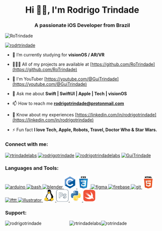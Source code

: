 <h1 align="center">Hi 🖖🏻, I'm Rodrigo Trindade</h1>
<h3 align="center">A passionate iOS Developer from Brazil</h3>

<p align="left"> <img src="https://komarev.com/ghpvc/?username=rotrindade&label=Profile%20views&color=0e75b6&style=flat" alt="RoTrindade" /> </p>

<p align="left"> <a href="https://twitter.com/rodrtrindade" target="blank"><img src="https://img.shields.io/twitter/follow/rodrtrindade?logo=twitter&style=for-the-badge" alt="rodrtrindade" /></a> </p>

- 🌱 I’m currently studying for **visionOS / AR/VR**

- 👨🏻‍💻 All of my projects are available at [https://github.com/RoTrindade](https://github.com/RoTrindade)

- 🎥 I'm YouTuber [https://youtube.com/@GuiTrindade](https://youtube.com/@GuiTrindade)

- 💬 Ask me about **Swift | SwiftUI | Apple | Tech | visionOS**

- 📫 How to reach me **rodrigotrindade@protonmail.com**

- 📄 Know about my experiences [https://linkedin.com/in/rodrigotrindade](https://linkedin.com/in/rodrigotrindade)

- ⚡ Fun fact **I love Tech, Apple, Robots, Travel, Doctor Who & Star Wars.**

<h3 align="left">Connect with me:</h3>
<p align="left">
<a href="https://twitter.com/rodrtrindade" target="blank"><img align="center" src="https://raw.githubusercontent.com/rahuldkjain/github-profile-readme-generator/master/src/images/icons/Social/twitter.svg" alt="rtrindadelabs" height="30" width="40" /></a>
<a href="https://linkedin.com/in/rodrigotrindade" target="blank"><img align="center" src="https://raw.githubusercontent.com/rahuldkjain/github-profile-readme-generator/master/src/images/icons/Social/linked-in-alt.svg" alt="rodrigotrindade" height="30" width="40" /></a>
<a href="https://instagram.com/guitrindade.swift" target="blank"><img align="center" src="https://raw.githubusercontent.com/rahuldkjain/github-profile-readme-generator/master/src/images/icons/Social/instagram.svg" alt="rodrigotrindadelabs" height="30" width="40" /></a>
<a href="https://www.youtube.com/@GuiTrindade" target="blank"><img align="center" src="https://raw.githubusercontent.com/rahuldkjain/github-profile-readme-generator/master/src/images/icons/Social/youtube.svg" alt="GuiTrindade" height="30" width="40" /></a>
</p>

<h3 align="left">Languages and Tools:</h3>
<p align="left"> <a href="https://www.arduino.cc/" target="_blank" rel="noreferrer"> <img src="https://cdn.worldvectorlogo.com/logos/arduino-1.svg" alt="arduino" width="40" height="40"/> </a> <a href="https://www.gnu.org/software/bash/" target="_blank" rel="noreferrer"> <img src="https://www.vectorlogo.zone/logos/gnu_bash/gnu_bash-icon.svg" alt="bash" width="40" height="40"/> </a> <a href="https://www.blender.org/" target="_blank" rel="noreferrer"> <img src="https://download.blender.org/branding/community/blender_community_badge_white.svg" alt="blender" width="40" height="40"/> </a> <a href="https://www.cprogramming.com/" target="_blank" rel="noreferrer"> <img src="https://raw.githubusercontent.com/devicons/devicon/master/icons/c/c-original.svg" alt="c" width="40" height="40"/> </a> <a href="https://www.w3schools.com/css/" target="_blank" rel="noreferrer"> <img src="https://raw.githubusercontent.com/devicons/devicon/master/icons/css3/css3-original-wordmark.svg" alt="css3" width="40" height="40"/> </a> <a href="https://www.figma.com/" target="_blank" rel="noreferrer"> <img src="https://www.vectorlogo.zone/logos/figma/figma-icon.svg" alt="figma" width="40" height="40"/> </a> <a href="https://firebase.google.com/" target="_blank" rel="noreferrer"> <img src="https://www.vectorlogo.zone/logos/firebase/firebase-icon.svg" alt="firebase" width="40" height="40"/> </a> <a href="https://git-scm.com/" target="_blank" rel="noreferrer"> <img src="https://www.vectorlogo.zone/logos/git-scm/git-scm-icon.svg" alt="git" width="40" height="40"/> </a> <a href="https://www.w3.org/html/" target="_blank" rel="noreferrer"> <img src="https://raw.githubusercontent.com/devicons/devicon/master/icons/html5/html5-original-wordmark.svg" alt="html5" width="40" height="40"/> </a> <a href="https://ifttt.com/" target="_blank" rel="noreferrer"> <img src="https://www.vectorlogo.zone/logos/ifttt/ifttt-ar21.svg" alt="ifttt" width="40" height="40"/> </a> <a href="https://www.adobe.com/in/products/illustrator.html" target="_blank" rel="noreferrer"> <img src="https://www.vectorlogo.zone/logos/adobe_illustrator/adobe_illustrator-icon.svg" alt="illustrator" width="40" height="40"/> </a> <a href="https://www.linux.org/" target="_blank" rel="noreferrer"> <img src="https://raw.githubusercontent.com/devicons/devicon/master/icons/linux/linux-original.svg" alt="linux" width="40" height="40"/> </a> <a href="https://www.photoshop.com/en" target="_blank" rel="noreferrer"> <img src="https://raw.githubusercontent.com/devicons/devicon/master/icons/photoshop/photoshop-line.svg" alt="photoshop" width="40" height="40"/> </a> <a href="https://www.python.org" target="_blank" rel="noreferrer"> <img src="https://raw.githubusercontent.com/devicons/devicon/master/icons/python/python-original.svg" alt="python" width="40" height="40"/> </a> <a href="https://developer.apple.com/swift/" target="_blank" rel="noreferrer"> <img src="https://raw.githubusercontent.com/devicons/devicon/master/icons/swift/swift-original.svg" alt="swift" width="40" height="40"/> </a> </p>

<h3 align="left">Support:</h3>

<p><a href="https://www.buymeacoffee.com/buymeacoffe rodrigotrindade"> <img align="left" src="https://cdn.buymeacoffee.com/buttons/v2/default-yellow.png" height="50" width="210" alt="rodrigotrindade" /></a></p>

<p><img align="left" src="https://github-readme-stats.vercel.app/api/top-langs?username=rtrindadelabs&show_icons=true&locale=en&layout=compact" alt="rtrindadelabs" /></p>

<p><img align="left" src="https://github-readme-stats.vercel.app/api?username=rtrindadelabs&show_icons=true&locale=en" alt="rotrindade" /></p>

